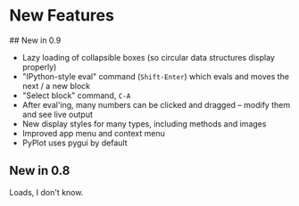 # New Features

## New in 0.9

* Lazy loading of collapsible boxes (so circular data structures display properly)
* "IPython-style eval" command (`Shift-Enter`) which evals and moves the next / a new block
* "Select block" command, `C-A`
* After eval'ing, many numbers can be clicked and dragged – modify them and see live output
* New display styles for many types, including methods and images
* Improved app menu and context menu
* PyPlot uses pygui by default

## New in 0.8

Loads, I don't know.
